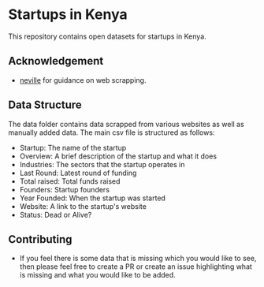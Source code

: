 # Startups in Kenya

This repository contains open datasets for startups in Kenya. 

## Acknowledgement 

 *  [neville](https://github.com/nevilleomangi) for guidance on web scrapping. 

## Data Structure 

The data folder contains data scrapped from various websites as well as manually added data. The main csv file is structured as follows:

 * Startup: The name of the startup
 * Overview: A brief description of the startup and what it does
 * Industries: The sectors that the startup operates in 
 * Last Round: Latest round of funding  
 * Total raised: Total funds raised  
 * Founders: Startup founders 
 * Year Founded: When the startup was started
 * Website: A link to the startup's website
 * Status: Dead or Alive?

## Contributing 

 * If you feel there is some data that is missing which you would like to see, then please feel free to create a PR or create an issue highlighting what is missing and what you would like to be added.  
